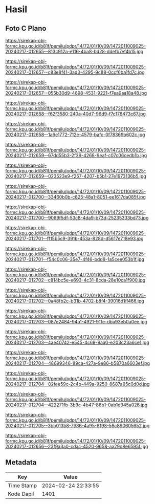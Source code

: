 # Hasil

## Foto C Plano

https://sirekap-obj-formc.kpu.go.id/b81f/pemilu/pdpr/14/72/01/10/09/1472011009025-20240217-012655--813c912a-e116-4ba8-bd28-ddefb7ef4b15.jpg

https://sirekap-obj-formc.kpu.go.id/b81f/pemilu/pdpr/14/72/01/10/09/1472011009025-20240217-012657--c83e8f41-3ad3-4295-9c88-0ccf6ba1fd7c.jpg

https://sirekap-obj-formc.kpu.go.id/b81f/pemilu/pdpr/14/72/01/10/09/1472011009025-20240217-012657--055b30d9-4698-4531-9221-f7ea9aa18a48.jpg

https://sirekap-obj-formc.kpu.go.id/b81f/pemilu/pdpr/14/72/01/10/09/1472011009025-20240217-012658--f62f3580-240a-40d7-96d9-f7c178473c67.jpg

https://sirekap-obj-formc.kpu.go.id/b81f/pemilu/pdpr/14/72/01/10/09/1472011009025-20240217-012658--1a6e1772-712e-4579-bafc-0f78369b602c.jpg

https://sirekap-obj-formc.kpu.go.id/b81f/pemilu/pdpr/14/72/01/10/09/1472011009025-20240217-012659--67dd55b3-2f39-4268-9eaf-c07c06cedb1b.jpg

https://sirekap-obj-formc.kpu.go.id/b81f/pemilu/pdpr/14/72/01/10/09/1472011009025-20240217-012659--023523e9-f257-4207-b5b1-27e1973136b5.jpg

https://sirekap-obj-formc.kpu.go.id/b81f/pemilu/pdpr/14/72/01/10/09/1472011009025-20240217-012700--33460b0b-c825-48a1-8051-ee1617da085f.jpg

https://sirekap-obj-formc.kpu.go.id/b81f/pemilu/pdpr/14/72/01/10/09/1472011009025-20240217-012700--9069f5df-53c8-4da9-b73d-25235333bd73.jpg

https://sirekap-obj-formc.kpu.go.id/b81f/pemilu/pdpr/14/72/01/10/09/1472011009025-20240217-012701--ff15b5c9-391b-453a-828d-d5617e718e93.jpg

https://sirekap-obj-formc.kpu.go.id/b81f/pemilu/pdpr/14/72/01/10/09/1472011009025-20240217-012701--f54c0c06-35e7-4f46-bdd8-1a5cee053b1f.jpg

https://sirekap-obj-formc.kpu.go.id/b81f/pemilu/pdpr/14/72/01/10/09/1472011009025-20240217-012702--c814bc5e-e693-4c31-8cda-28e10ca1f900.jpg

https://sirekap-obj-formc.kpu.go.id/b81f/pemilu/pdpr/14/72/01/10/09/1472011009025-20240217-012702--0a48fb2c-b31b-4702-b8f4-39016d1ff466.jpg

https://sirekap-obj-formc.kpu.go.id/b81f/pemilu/pdpr/14/72/01/10/09/1472011009025-20240217-012703--087e2484-94a1-4921-911e-dba93eb0a0ee.jpg

https://sirekap-obj-formc.kpu.go.id/b81f/pemilu/pdpr/14/72/01/10/09/1472011009025-20240217-012703--4ae40742-e545-4c69-9aa0-e203c23a6ce1.jpg

https://sirekap-obj-formc.kpu.go.id/b81f/pemilu/pdpr/14/72/01/10/09/1472011009025-20240217-012704--48699346-89ca-427a-9e86-b5870a6603ef.jpg

https://sirekap-obj-formc.kpu.go.id/b81f/pemilu/pdpr/14/72/01/10/09/1472011009025-20240217-012704--02fee59c-2c4b-449a-9250-8687a95c0d0d.jpg

https://sirekap-obj-formc.kpu.go.id/b81f/pemilu/pdpr/14/72/01/10/09/1472011009025-20240217-012704--422271fb-3b9c-4b47-86b1-0ab1d945a026.jpg

https://sirekap-obj-formc.kpu.go.id/b81f/pemilu/pdpr/14/72/01/10/09/1472011009025-20240217-012705--3bb013b8-7986-4a95-8198-56c890605652.jpg

https://sirekap-obj-formc.kpu.go.id/b81f/pemilu/pdpr/14/72/01/10/09/1472011009025-20240217-012656--23f9a3a0-cdac-4520-9658-aa29d8e6595f.jpg


## Metadata

| Key        | Value               |
| ---------- | ------------------- |
| Time Stamp | 2024-02-24 22:33:55 |
| Kode Dapil | 1401                |



